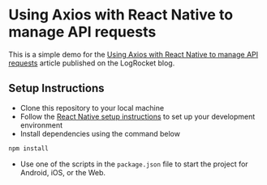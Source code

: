 # Using Axios with React Native to manage API requests

This is a simple demo for the [Using Axios with React Native to manage API requests](https://blog.logrocket.com/using-axios-react-native-manage-api-requests/) article published on the LogRocket blog.

## Setup Instructions

- Clone this repository to your local machine
- Follow the [React Native setup instructions](https://reactnative.dev/docs/environment-setup) to set up your development environment
- Install dependencies using the command below

```sh
npm install 
```

- Use one of the scripts in the `package.json` file to start the project for Android, iOS, or the Web.
